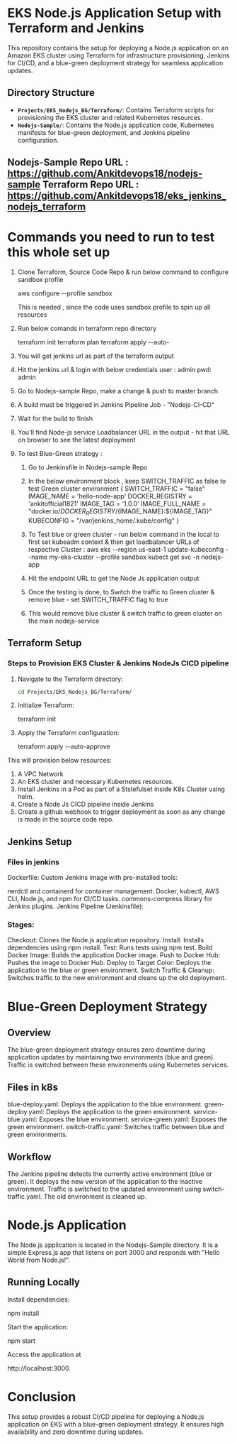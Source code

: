 # EKS Node.js Application Setup with Terraform and Jenkins

This repository contains the setup for deploying a Node.js application on an Amazon EKS cluster using Terraform for infrastructure provisioning, Jenkins for CI/CD, and a blue-green deployment strategy for seamless application updates.

## Directory Structure

- **`Projects/EKS_Nodejs_BG/Terraform/`**: Contains Terraform scripts for provisioning the EKS cluster and related Kubernetes resources.
- **`Nodejs-Sample/`**: Contains the Node.js application code, Kubernetes manifests for blue-green deployment, and Jenkins pipeline configuration.

Nodejs-Sample Repo URL : https://github.com/Ankitdevops18/nodejs-sample
Terraform Repo URL     : https://github.com/Ankitdevops18/eks_jenkins_nodejs_terraform
---

# Commands you need to run to test this whole set up 

1. Clone Terraform, Source Code Repo & run below command to configure sandbox profile

   aws configure --profile sandbox 

   This is needed , since the code uses sandbox profile to spin up all resources

2. Run below comands in terraform repo directory

   terraform init
   terraform plan
   terraform apply --auto-

3. You will get jenkins url as part of the terraform output
4. Hit the jenkins url & login with below credentials
   user : admin
   pwd: admin
  
4. Go to Nodejs-sample Repo, make a change & push to master branch
5. A build must be triggered in Jenkins Pipeline Job - "Nodejs-CI-CD"
6. Wait for the build to finish 
7. You'll find Node-js service Loadbalancer URL in the output - hit that URL on browser to see the latest deployment
8. To test Blue-Green strategy :
   1. Go to Jenkinsfile in Nodejs-sample Repo
   2. In the below environment block , keep SWITCH_TRAFFIC as false to test Green cluster
           environment {
               SWITCH_TRAFFIC = "false"
               IMAGE_NAME = 'hello-node-app'
               DOCKER_REGISTRY = 'ankitofficial1821'
               IMAGE_TAG = '1.0.0'
               IMAGE_FULL_NAME = "docker.io/${DOCKER_REGISTRY}/${IMAGE_NAME}:${IMAGE_TAG}"
               KUBECONFIG = "/var/jenkins_home/.kube/config"
            }
   
   3. To Test blue or green cluster - run below command in the local to first set kubeadm context & then get loadbalancer URLs of respective Cluster :
         aws eks --region us-east-1 update-kubeconfig --name my-eks-cluster  --profile sandbox
         kubect get svc -n nodejs-app
   4. Hit the endpoint URL to get the Node Js application output
   5. Once the testing is done, to Switch the traffic to Green cluster & remove blue - set SWITCH_TRAFFIC flag to true
   6. This would remove blue cluster & switch traffic to green cluster on the main nodejs-service

## Terraform Setup


### Steps to Provision EKS Cluster & Jenkins NodeJs CICD pipeline 

1. Navigate to the Terraform directory:
   ```bash
   cd Projects/EKS_Nodejs_BG/Terraform/

2. Initialize Terraform:

   terraform init

3. Apply the Terraform configuration:

   terraform apply --auto-approve

This will provision below resources:
1. A VPC Network 
2. An EKS cluster and necessary Kubernetes resources. 
3. Install Jenkins in a Pod as part of a Ststefulset inside K8s Cluster using helm.
4. Create a Node Js CICD pipeline inside Jenkins
5. Create a github webhook to trigger deployment as soon as any change is made in the source code repo. 



## Jenkins Setup

### Files in jenkins

Dockerfile: Custom Jenkins image with pre-installed tools:

nerdctl and containerd for container management.
Docker, kubectl, AWS CLI, Node.js, and npm for CI/CD tasks.
commons-compress library for Jenkins plugins.
Jenkins Pipeline (Jenkinsfile):

### Stages:
Checkout: Clones the Node.js application repository.
Install: Installs dependencies using npm install.
Test: Runs tests using npm test.
Build Docker Image: Builds the application Docker image.
Push to Docker Hub: Pushes the image to Docker Hub.
Deploy to Target Color: Deploys the application to the blue or green environment.
Switch Traffic & Cleanup: Switches traffic to the new environment and cleans up the old deployment.



# Blue-Green Deployment Strategy
## Overview
The blue-green deployment strategy ensures zero downtime during application updates by maintaining two environments (blue and green). Traffic is switched between these environments using Kubernetes services.

## Files in k8s
blue-deploy.yaml: Deploys the application to the blue environment.
green-deploy.yaml: Deploys the application to the green environment.
service-blue.yaml: Exposes the blue environment.
service-green.yaml: Exposes the green environment.
switch-traffic.yaml: Switches traffic between blue and green environments.

## Workflow
The Jenkins pipeline detects the currently active environment (blue or green).
It deploys the new version of the application to the inactive environment.
Traffic is switched to the updated environment using switch-traffic.yaml.
The old environment is cleaned up.


# Node.js Application

The Node.js application is located in the Nodejs-Sample directory. It is a simple Express.js app that listens on port 3000 and responds with "Hello World from Node.js!".

## Running Locally
   Install dependencies:

   npm install

   Start the application:

   npm start


   Access the application at 

   http://localhost:3000.



# Conclusion
This setup provides a robust CI/CD pipeline for deploying a Node.js application on EKS with a blue-green deployment strategy. It ensures high availability and zero downtime during updates.



